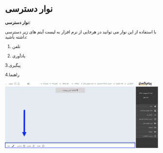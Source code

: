 # نوار دسترسی

**نوار دسترسی:**

با استفاده از این نوار می توانید در هرجایی از نرم افزار به لیست آیتم های زیر دسترسی داشته باشید:

1. تلفن

2. یادآوری

3.پیگیری

4.راهنما

![](AsseccBar/AccessBar1.jpg)